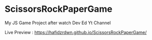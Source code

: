 # ScissorsRockPaperGame
My JS Game Project after watch Dev Ed Yt Channel

Live Preview : https://hafidzrdwn.github.io/ScissorsRockPaperGame/

